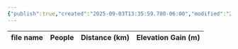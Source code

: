 ```yaml
---
{"publish":true,"created":"2025-09-03T13:35:59.780-06:00","modified":"2025-09-03T14:56:20.377-06:00","published":"2025-09-03T14:56:20.377-06:00","tags":["route"],"cssclasses":"","elevation":null,"region":"Bow Valley","location":"51.123586, -115.1180908","DWYT":null,"Kane":"Easy","completed":true}
---
```



| file name | People | Distance (km) | Elevation Gain (m) |
| --------- | ------ | ------------- | ------------------ |
